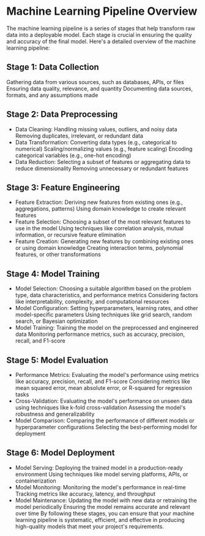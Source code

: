 # Machine Learning Pipeline Overview
The machine learning pipeline is a series of stages that help transform raw data into a deployable model. Each stage is crucial in ensuring the quality and accuracy of the final model. Here's a detailed overview of the machine learning pipeline:

## Stage 1: Data Collection
Gathering data from various sources, such as databases, APIs, or files
Ensuring data quality, relevance, and quantity
Documenting data sources, formats, and any assumptions made
## Stage 2: Data Preprocessing
- Data Cleaning:
    Handling missing values, outliers, and noisy data
    Removing duplicates, irrelevant, or redundant data
- Data Transformation:
    Converting data types (e.g., categorical to numerical)
    Scaling/normalizing values (e.g., feature scaling)
    Encoding categorical variables (e.g., one-hot encoding)
- Data Reduction:
    Selecting a subset of features or aggregating data to reduce dimensionality
    Removing unnecessary or redundant features
## Stage 3: Feature Engineering
- Feature Extraction:
    Deriving new features from existing ones (e.g., aggregations, patterns)
    Using domain knowledge to create relevant features
- Feature Selection:
    Choosing a subset of the most relevant features to use in the model
    Using techniques like correlation analysis, mutual information, or recursive feature elimination
- Feature Creation:
    Generating new features by combining existing ones or using domain knowledge
    Creating interaction terms, polynomial features, or other transformations
## Stage 4: Model Training
- Model Selection:
    Choosing a suitable algorithm based on the problem type, data characteristics, and performance metrics
    Considering factors like interpretability, complexity, and computational resources
- Model Configuration:
    Setting hyperparameters, learning rates, and other model-specific parameters
    Using techniques like grid search, random search, or Bayesian optimization
- Model Training:
    Training the model on the preprocessed and engineered data
    Monitoring performance metrics, such as accuracy, precision, recall, and F1-score
## Stage 5: Model Evaluation
- Performance Metrics:
    Evaluating the model's performance using metrics like accuracy, precision, recall, and F1-score
    Considering metrics like mean squared error, mean absolute error, or R-squared for regression tasks
- Cross-Validation:
    Evaluating the model's performance on unseen data using techniques like k-fold cross-validation
    Assessing the model's robustness and generalizability
- Model Comparison:
    Comparing the performance of different models or hyperparameter configurations
    Selecting the best-performing model for deployment
## Stage 6: Model Deployment
- Model Serving:
    Deploying the trained model in a production-ready environment
    Using techniques like model serving platforms, APIs, or containerization
- Model Monitoring:
    Monitoring the model's performance in real-time
    Tracking metrics like accuracy, latency, and throughput
- Model Maintenance:
    Updating the model with new data or retraining the model periodically
    Ensuring the model remains accurate and relevant over time
    By following these stages, you can ensure that your machine learning pipeline is systematic, efficient, and effective in producing high-quality models that meet your project's requirements.
